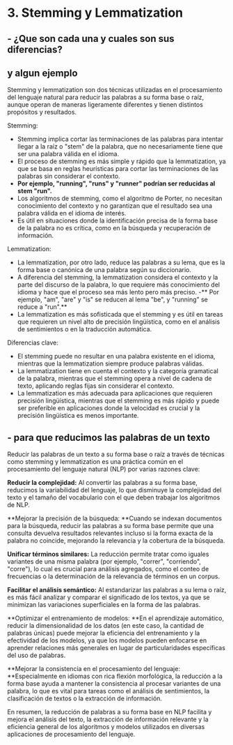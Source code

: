 ﻿# 3.  Stemming y Lemmatization
## - ¿Que son cada una y cuales son sus diferencias?
## y algun ejemplo

Stemming y lemmatization son dos técnicas utilizadas en el procesamiento del lenguaje natural para reducir las palabras a su forma base o raíz, aunque operan de maneras ligeramente diferentes y tienen distintos propósitos y resultados.

Stemming:

- Stemming implica cortar las terminaciones de las palabras para intentar llegar a la raíz o "stem" de la palabra, que no necesariamente tiene que ser una palabra válida en el idioma.
- El proceso de stemming es más simple y rápido que la lemmatization, ya que se basa en reglas heurísticas para cortar las terminaciones de las palabras sin considerar el contexto.
- **Por ejemplo, "running", "runs" y "runner" podrían ser reducidas al stem "run".**
- Los algoritmos de stemming, como el algoritmo de Porter, no necesitan conocimiento del contexto y no garantizan que el resultado sea una palabra válida en el idioma de interés.
- Es útil en situaciones donde la identificación precisa de la forma base de la palabra no es crítica, como en la búsqueda y recuperación de información.

Lemmatization:

- La lemmatization, por otro lado, reduce las palabras a su lema, que es la forma base o canónica de una palabra según su diccionario.
- A diferencia del stemming, la lemmatization considera el contexto y la parte del discurso de la palabra, lo que requiere más conocimiento del idioma y hace que el proceso sea más lento pero más preciso.
-** Por ejemplo, "am", "are" y "is" se reducen al lema "be", y "running" se reduce a "run".**
- La lemmatization es más sofisticada que el stemming y es útil en tareas que requieren un nivel alto de precisión lingüística, como en el análisis de sentimientos o en la traducción automática.

Diferencias clave:

- El stemming puede no resultar en una palabra existente en el idioma, mientras que la lemmatization siempre produce palabras válidas.
- La lemmatization tiene en cuenta el contexto y la categoría gramatical de la palabra, mientras que el stemming opera a nivel de cadena de texto, aplicando reglas fijas sin considerar el contexto.
- La lemmatization es más adecuada para aplicaciones que requieren precisión lingüística, mientras que el stemming es más rápido y puede ser preferible en aplicaciones donde la velocidad es crucial y la precisión lingüística es menos importante.

## - para que reducimos las palabras de un texto


Reducir las palabras de un texto a su forma base o raíz a través de técnicas como stemming y lemmatization es una práctica común en el procesamiento del lenguaje natural (NLP) por varias razones clave:

**Reducir la complejidad:** Al convertir las palabras a su forma base, reducimos la variabilidad del lenguaje, lo que disminuye la complejidad del texto y el tamaño del vocabulario con el que deben trabajar los algoritmos de NLP.

**Mejorar la precisión de la búsqueda: **Cuando se indexan documentos para la búsqueda, reducir las palabras a su forma base permite que una consulta devuelva resultados relevantes incluso si la forma exacta de la palabra no coincide, mejorando la relevancia y la cobertura de la búsqueda.

**Unificar términos similares:** La reducción permite tratar como iguales variantes de una misma palabra (por ejemplo, "correr", "corriendo", "corre"), lo cual es crucial para análisis agregados, como el conteo de frecuencias o la determinación de la relevancia de términos en un corpus.

**Facilitar el análisis semántico:** Al estandarizar las palabras a su lema o raíz, es más fácil analizar y comparar el significado de los textos, ya que se minimizan las variaciones superficiales en la forma de las palabras.

**Optimizar el entrenamiento de modelos: **En el aprendizaje automático, reducir la dimensionalidad de los datos (en este caso, la cantidad de palabras únicas) puede mejorar la eficiencia del entrenamiento y la efectividad de los modelos, ya que los modelos pueden enfocarse en aprender relaciones más generales en lugar de particularidades específicas del uso de palabras.

**Mejorar la consistencia en el procesamiento del lenguaje: **Especialmente en idiomas con rica flexión morfológica, la reducción a la forma base ayuda a mantener la consistencia al procesar variantes de una palabra, lo que es vital para tareas como el análisis de sentimientos, la clasificación de textos o la extracción de información.

En resumen, la reducción de palabras a su forma base en NLP facilita y mejora el análisis del texto, la extracción de información relevante y la eficiencia general de los algoritmos y modelos utilizados en diversas aplicaciones de procesamiento del lenguaje.

